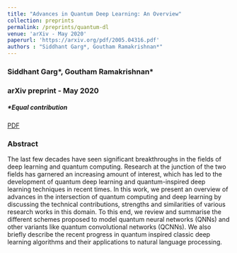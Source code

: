 ```yaml
---
title: "Advances in Quantum Deep Learning: An Overview"
collection: preprints
permalink: /preprints/quantum-dl
venue: 'arXiv - May 2020'
paperurl: 'https://arxiv.org/pdf/2005.04316.pdf'
authors : "Siddhant Garg*, Goutham Ramakrishnan*" 
---
```

### Siddhant Garg\*, Goutham Ramakrishnan\*
### arXiv preprint - May 2020
##### \*Equal contribution

[PDF](https://arxiv.org/pdf/2005.04316.pdf)

### Abstract
The last few decades have seen significant breakthroughs in the fields of deep learning and quantum computing. 
Research at the junction of the two fields has garnered an increasing amount of interest, which has led to the development of quantum deep learning and quantum-inspired deep learning techniques in recent times. 
In this work, we present an overview of advances in the intersection of quantum computing and deep learning by discussing the technical contributions, strengths and similarities of various research works in this domain. 
To this end, we review and summarise the different schemes proposed to model quantum neural networks (QNNs) and other variants like quantum convolutional networks (QCNNs). We also briefly describe the recent progress in quantum inspired classic deep learning algorithms and their applications to natural language processing.


